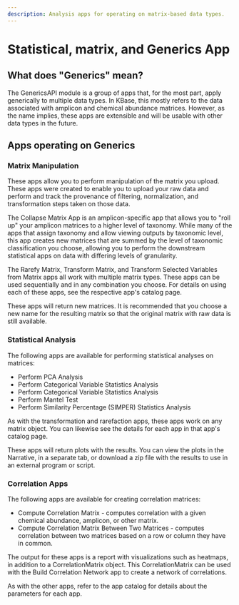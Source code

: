 ```yaml
---
description: Analysis apps for operating on matrix-based data types.
---
```


# Statistical, matrix, and Generics App

## What does "Generics" mean?

The GenericsAPI module is a group of apps that, for the most part, apply generically to multiple data types. In KBase, this mostly refers to the data associated with amplicon and chemical abundance matrices. However, as the name implies, these apps are extensible and will be usable with other data types in the future.

## Apps operating on Generics

### Matrix Manipulation

These apps allow you to perform manipulation of the matrix you upload. These apps were created to enable you to upload your raw data and perform and track the provenance of filtering, normalization, and transformation steps taken on those data.

The Collapse Matrix App is an amplicon-specific app that allows you to "roll up" your amplicon matrices to a higher level of taxonomy. While many of the apps that assign taxonomy and allow viewing outputs by taxonomic level, this app creates new matrices that are summed by the level of taxonomic classification you choose, allowing you to perform the downstream statistical apps on data with differing levels of granularity.

The Rarefy Matrix, Transform Matrix, and Transform Selected Variables from Matrix apps all work with multiple matrix types. These apps can be used sequentially and in any combination you choose. For details on using each of these apps, see the respective app's catalog page.

These apps will return new matrices. It is recommended that you choose a new name for the resulting matrix so that the original matrix with raw data is still available.

### Statistical Analysis

The following apps are available for performing statistical analyses on matrices:

* Perform PCA Analysis
* Perform Categorical Variable Statistics Analysis
* Perform Categorical Variable Statistics Analysis
* Perform Mantel Test
* Perform Similarity Percentage (SIMPER) Statistics Analysis

As with the transformation and rarefaction apps, these apps work on any matrix object. You can likewise see the details for each app in that app's catalog page.

These apps will return plots with the results. You can view the plots in the Narrative, in a separate tab, or download a zip file with the results to use in an external program or script.

### Correlation Apps

The following apps are available for creating correlation matrices:

* Compute Correlation Matrix - computes correlation with a given chemical abundance, amplicon, or other matrix.
* Compute Correlation Matrix Between Two Matrices - computes correlation between two matrices based on a row or column they have in common.

The output for these apps is a report with visualizations such as heatmaps, in addition to a CorrelationMatrix object. This CorrelationMatrix can be used with the Build Correlation Network app to create a network of correlations.&#x20;

As with the other apps, refer to the app catalog for details about the parameters for each app.

